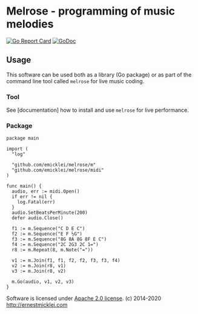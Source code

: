 # Melrose - programming of music melodies

[![Go Report Card](https://goreportcard.com/badge/github.com/emicklei/melrose)](https://goreportcard.com/report/github.com/emicklei/melrose)
[![GoDoc](https://godoc.org/github.com/emicklei/melrose?status.svg)](https://pkg.go.dev/github.com/emicklei/melrose?tab=doc)


##

## Usage

This software can be used both as a library (Go package) or as part of the command line tool called `melrose` for live music coding.

### Tool

See [documentation] how to install and use `melrose` for live performance.

### Package

    package main

    import (
      "log"

      "github.com/emicklei/melrose/m"
      "github.com/emicklei/melrose/midi"
    )

    func main() {
      audio, err := midi.Open()
      if err != nil {
        log.Fatal(err)
      }
      audio.SetBeatsPerMinute(200)
      defer audio.Close()

      f1 := m.Sequence("C D E C")
      f2 := m.Sequence("E F ½G")
      f3 := m.Sequence("8G 8A 8G 8F E C")
      f4 := m.Sequence("2C 2G3 2C 1=")
      r8 := m.Repeat(8, m.Note("="))

      v1 := m.Join(f1, f1, f2, f2, f3, f3, f4)
      v2 := m.Join(r8, v1)
      v3 := m.Join(r8, v2)

      m.Go(audio, v1, v2, v3)
    }


Software is licensed under [Apache 2.0 license](LICENSE).
(c) 2014-2020 http://ernestmicklei.com 